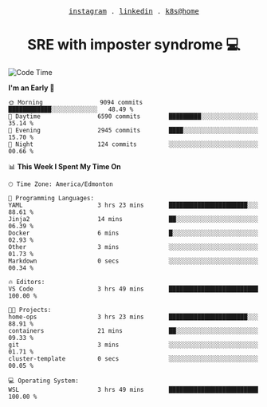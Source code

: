 <p align="center">
  <samp>
    <a href="https://www.instagram.com/lildrunkensmurf/">instagram</a> .
    <a href="https://www.linkedin.com/in/joryirving/">linkedin</a> .
    <a href="https://github.com/joryirving/home-ops">k8s@home</a>
  </samp>
</p>

<h1 align="center">
  SRE with imposter syndrome 💻
</h1>

<!--START_SECTION:waka-->
![Code Time](http://img.shields.io/badge/Code%20Time-205%20hrs%2039%20mins-blue)

**I'm an Early 🐤** 

```text
🌞 Morning                9094 commits        ████████████░░░░░░░░░░░░░   48.49 % 
🌆 Daytime                6590 commits        █████████░░░░░░░░░░░░░░░░   35.14 % 
🌃 Evening                2945 commits        ████░░░░░░░░░░░░░░░░░░░░░   15.70 % 
🌙 Night                  124 commits         ░░░░░░░░░░░░░░░░░░░░░░░░░   00.66 % 
```


📊 **This Week I Spent My Time On** 

```text
🕑︎ Time Zone: America/Edmonton

💬 Programming Languages: 
YAML                     3 hrs 23 mins       ██████████████████████░░░   88.61 % 
Jinja2                   14 mins             ██░░░░░░░░░░░░░░░░░░░░░░░   06.39 % 
Docker                   6 mins              █░░░░░░░░░░░░░░░░░░░░░░░░   02.93 % 
Other                    3 mins              ░░░░░░░░░░░░░░░░░░░░░░░░░   01.73 % 
Markdown                 0 secs              ░░░░░░░░░░░░░░░░░░░░░░░░░   00.34 % 

🔥 Editors: 
VS Code                  3 hrs 49 mins       █████████████████████████   100.00 % 

🐱‍💻 Projects: 
home-ops                 3 hrs 23 mins       ██████████████████████░░░   88.91 % 
containers               21 mins             ██░░░░░░░░░░░░░░░░░░░░░░░   09.33 % 
git                      3 mins              ░░░░░░░░░░░░░░░░░░░░░░░░░   01.71 % 
cluster-template         0 secs              ░░░░░░░░░░░░░░░░░░░░░░░░░   00.05 % 

💻 Operating System: 
WSL                      3 hrs 49 mins       █████████████████████████   100.00 % 
```


<!--END_SECTION:waka-->

